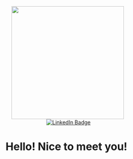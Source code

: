 

<div id = "header" align = "center">
  <img src = "https://media.giphy.com/media/115GePH0Iri8QE/giphy.gif" width = "300"/>
  <div id="badges">
  <img src="https://komarev.com/ghpvc/?username=leinther&style=flat-square&color=blue" alt=""/>
  <a href="https://www.linkedin.com/in/vladislav-sapelnikov-a7a788252/">
    <img src="https://img.shields.io/badge/LinkedIn-blue?style=for-the-badge&logo=linkedin&logoColor=white" alt="LinkedIn Badge"/>
  </a>
  <h1>
    Hello! Nice to meet you! 
    <img src "https://media.giphy.com/media/v1.Y2lkPTc5MGI3NjExYmY3YzM1Yjk2NTgzNWFhZDY1MzY0YzkwMjNjOWRiNzc1MzJhYjJjNyZjdD1z/hvRJCLFzcasrR4ia7z/giphy.gif" 
         </h1>
</div>

</div>
  


